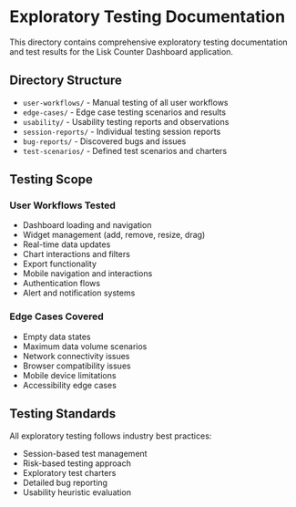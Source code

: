 # Exploratory Testing Documentation

This directory contains comprehensive exploratory testing documentation and test
results for the Lisk Counter Dashboard application.

## Directory Structure

- `user-workflows/` - Manual testing of all user workflows
- `edge-cases/` - Edge case testing scenarios and results
- `usability/` - Usability testing reports and observations
- `session-reports/` - Individual testing session reports
- `bug-reports/` - Discovered bugs and issues
- `test-scenarios/` - Defined test scenarios and charters

## Testing Scope

### User Workflows Tested

- Dashboard loading and navigation
- Widget management (add, remove, resize, drag)
- Real-time data updates
- Chart interactions and filters
- Export functionality
- Mobile navigation and interactions
- Authentication flows
- Alert and notification systems

### Edge Cases Covered

- Empty data states
- Maximum data volume scenarios
- Network connectivity issues
- Browser compatibility issues
- Mobile device limitations
- Accessibility edge cases

## Testing Standards

All exploratory testing follows industry best practices:

- Session-based test management
- Risk-based testing approach
- Exploratory test charters
- Detailed bug reporting
- Usability heuristic evaluation
